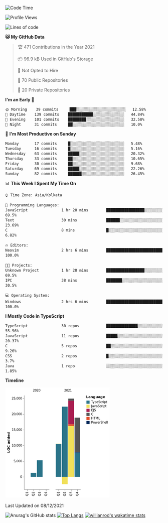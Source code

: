<!--START_SECTION:waka-->
![Code Time](http://img.shields.io/badge/Code%20Time-91%20hrs%2018%20mins-blue)

![Profile Views](http://img.shields.io/badge/Profile%20Views-3-blue)

![Lines of code](https://img.shields.io/badge/From%20Hello%20World%20I%27ve%20Written-81%20Thousand%20lines%20of%20code-blue)

**🐱 My GitHub Data** 

> 🏆 471 Contributions in the Year 2021
 > 
> 📦 96.9 kB Used in GitHub's Storage 
 > 
> 🚫 Not Opted to Hire
 > 
> 📜 70 Public Repositories 
 > 
> 🔑 20 Private Repositories  
 > 
**I'm an Early 🐤** 

```text
🌞 Morning    39 commits     ███░░░░░░░░░░░░░░░░░░░░░░   12.58% 
🌆 Daytime    139 commits    ███████████░░░░░░░░░░░░░░   44.84% 
🌃 Evening    101 commits    ████████░░░░░░░░░░░░░░░░░   32.58% 
🌙 Night      31 commits     ██░░░░░░░░░░░░░░░░░░░░░░░   10.0%

```
📅 **I'm Most Productive on Sunday** 

```text
Monday       17 commits     █░░░░░░░░░░░░░░░░░░░░░░░░   5.48% 
Tuesday      16 commits     █░░░░░░░░░░░░░░░░░░░░░░░░   5.16% 
Wednesday    63 commits     █████░░░░░░░░░░░░░░░░░░░░   20.32% 
Thursday     33 commits     ██░░░░░░░░░░░░░░░░░░░░░░░   10.65% 
Friday       30 commits     ██░░░░░░░░░░░░░░░░░░░░░░░   9.68% 
Saturday     69 commits     █████░░░░░░░░░░░░░░░░░░░░   22.26% 
Sunday       82 commits     ██████░░░░░░░░░░░░░░░░░░░   26.45%

```


📊 **This Week I Spent My Time On** 

```text
⌚︎ Time Zone: Asia/Kolkata

💬 Programming Languages: 
JavaScript               1 hr 28 mins        █████████████████░░░░░░░░   69.5% 
Text                     30 mins             ██████░░░░░░░░░░░░░░░░░░░   23.69% 
C                        8 mins              █░░░░░░░░░░░░░░░░░░░░░░░░   6.82%

🔥 Editors: 
Neovim                   2 hrs 6 mins        █████████████████████████   100.0%

🐱‍💻 Projects: 
Unknown Project          1 hr 28 mins        █████████████████░░░░░░░░   69.5% 
IPC                      38 mins             ███████░░░░░░░░░░░░░░░░░░   30.5%

💻 Operating System: 
Windows                  2 hrs 6 mins        █████████████████████████   100.0%

```

**I Mostly Code in TypeScript** 

```text
TypeScript               30 repos            ██████████████░░░░░░░░░░░   55.56% 
JavaScript               11 repos            █████░░░░░░░░░░░░░░░░░░░░   20.37% 
C                        5 repos             ██░░░░░░░░░░░░░░░░░░░░░░░   9.26% 
CSS                      2 repos             █░░░░░░░░░░░░░░░░░░░░░░░░   3.7% 
Java                     1 repo              ░░░░░░░░░░░░░░░░░░░░░░░░░   1.85%

```


**Timeline**

![Chart not found](https://raw.githubusercontent.com/wise-introvert/wise-introvert/master/charts/bar_graph.png) 


 Last Updated on 08/12/2021
<!--END_SECTION:waka-->

![Anurag's GitHub stats](https://github-readme-stats.vercel.app/api?username=wise-introvert&count_private=true&show_icons=true)
[![Top Langs](https://github-readme-stats.vercel.app/api/top-langs/?username=wise-introvert&langs_count=10)](https://github.com/anuraghazra/github-readme-stats)
[![willianrod's wakatime stats](https://github-readme-stats.vercel.app/api/wakatime?username=wiseintrovert)](https://github.com/anuraghazra/github-readme-stats)

